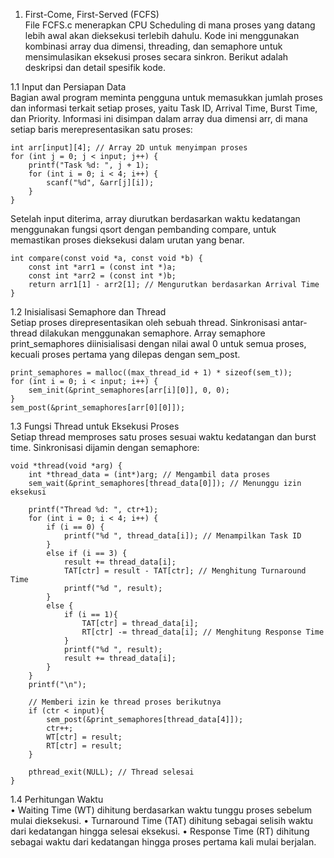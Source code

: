 1. First-Come, First-Served (FCFS) <br>
File FCFS.c menerapkan CPU Scheduling di mana proses yang datang lebih awal akan dieksekusi terlebih dahulu. Kode ini menggunakan kombinasi array dua dimensi, threading, dan semaphore untuk mensimulasikan eksekusi proses secara sinkron. Berikut adalah deskripsi dan detail spesifik kode.

  1.1 Input dan Persiapan Data<br>
Bagian awal program meminta pengguna untuk memasukkan jumlah proses dan informasi terkait setiap proses, yaitu Task ID, Arrival Time, Burst Time, dan Priority. Informasi ini disimpan dalam array dua dimensi arr, di mana setiap baris merepresentasikan satu proses:

```
int arr[input][4]; // Array 2D untuk menyimpan proses
for (int j = 0; j < input; j++) {
    printf("Task %d: ", j + 1);
    for (int i = 0; i < 4; i++) {
        scanf("%d", &arr[j][i]);
    }
}
```
Setelah input diterima, array diurutkan berdasarkan waktu kedatangan menggunakan fungsi qsort dengan pembanding compare, untuk memastikan proses dieksekusi dalam urutan yang benar.
```
int compare(const void *a, const void *b) {
    const int *arr1 = (const int *)a;
    const int *arr2 = (const int *)b;
    return arr1[1] - arr2[1]; // Mengurutkan berdasarkan Arrival Time
}
```

  1.2 Inisialisasi Semaphore dan Thread <br>
Setiap proses direpresentasikan oleh sebuah thread. Sinkronisasi antar-thread dilakukan menggunakan semaphore. Array semaphore print_semaphores diinisialisasi dengan nilai awal 0 untuk semua proses, kecuali proses pertama yang dilepas dengan sem_post.

```
print_semaphores = malloc((max_thread_id + 1) * sizeof(sem_t));
for (int i = 0; i < input; i++) {
    sem_init(&print_semaphores[arr[i][0]], 0, 0);
}
sem_post(&print_semaphores[arr[0][0]]);
```
  1.3 Fungsi Thread untuk Eksekusi Proses <br>
Setiap thread memproses satu proses sesuai waktu kedatangan dan burst time. Sinkronisasi dijamin dengan semaphore:

```
void *thread(void *arg) {
    int *thread_data = (int*)arg; // Mengambil data proses
    sem_wait(&print_semaphores[thread_data[0]]); // Menunggu izin eksekusi

    printf("Thread %d: ", ctr+1);
    for (int i = 0; i < 4; i++) {
        if (i == 0) {
            printf("%d ", thread_data[i]); // Menampilkan Task ID
        } 
        else if (i == 3) {
            result += thread_data[i];
            TAT[ctr] = result - TAT[ctr]; // Menghitung Turnaround Time
            printf("%d ", result);
        }
        else {
            if (i == 1){
                TAT[ctr] = thread_data[i];
                RT[ctr] -= thread_data[i]; // Menghitung Response Time
            }
            printf("%d ", result);
            result += thread_data[i];
        }
    }
    printf("\n");

    // Memberi izin ke thread proses berikutnya
    if (ctr < input){
        sem_post(&print_semaphores[thread_data[4]]);
        ctr++;
        WT[ctr] = result;
        RT[ctr] = result;
    }

    pthread_exit(NULL); // Thread selesai
}
```

  1.4 Perhitungan Waktu <br>
• Waiting Time (WT) dihitung berdasarkan waktu tunggu proses sebelum mulai dieksekusi.
• Turnaround Time (TAT) dihitung sebagai selisih waktu dari kedatangan hingga selesai eksekusi.
• Response Time (RT) dihitung sebagai waktu dari kedatangan hingga proses pertama kali mulai berjalan.
